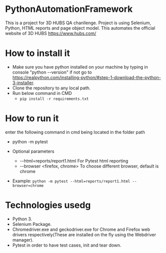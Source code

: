 # PythonAutomationFramework
This is a project for 3D HUBS QA chanllenge. Project is using Selenium, Python, HTML reports and page object model. 
This automates the official website of  3D HUBS https://www.hubs.com/

# How to install it
* Make sure you have python installed on your machine by typing in console "python --version" if not go to https://realpython.com/installing-python/#step-1-download-the-python-3-installer.
* Clone the repository to any local path.
* Run below command in CMD
  - `pip install -r requirements.txt`

# How to run it
enter the following command in cmd being located in the folder path
  - python -m pytest 
* Optional parameters
  - --html=reports/report1.html For Pytest html reporting
  - --browser <firefox, chrome> To choose different browser, default is chrome
  
* Example: `python -m pytest --html=reports/report1.html --browser=chrome`
   

# Technologies usedg
* Python 3.
* Selenium Package.
* Chromedriver.exe and geckodriver.exe for Chrome and Firefox web drivers respectively(These are installed on the fly using the Webdriver manager).
* Pytest in order to have test cases, init and tear down.
